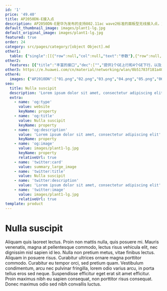 ```yaml
---
id: '1'
price: '49.40'
title: AP2050DN-E接入点
description: AP2050DN-E是华为发布的支持802.11ac wave2标准的面板型无线接入点，支持2×2MIMO和两条空间流，整机速率1.267Gbps，适用于酒店客房、学生宿舍、医院病房、小型办公室等房间面积较小，户型较密集场景。内置蓝牙天线，可实现基于蓝牙技术的物联网应用，如蓝牙终端定位。
default_thumbnail_image: images/plant1-lg.jpg
default_original_image: images/plant1-lg.jpg
featured: true
order: 24
category: src/pages/category/[object Object].md
other1: 
  table: {"single":[[{"row":null,"col":null,"text":"参数"},{"row":null,"col":null,"text":"AP2050DN-E"}],[{"row":null,"col":null,"text":"尺寸（长×宽×高）"},{"row":null,"col":null,"text":"140mm×86mm×36mm"}],[{"row":null,"col":null,"text":"电源输入"},{"row":null,"col":null,"text":"DC：48V±5%\nPoE供电：满足802.3af/at以太网供电标准"}],[{"row":null,"col":null,"text":"最大功耗"},{"row":null,"col":null,"text":"11.5W\n说明：实际最大功耗遵照不同国家和地区法规而有所不同。"}],[{"row":null,"col":null,"text":"工作温度"},{"row":null,"col":null,"text":"0℃～+40℃"}],[{"row":null,"col":null,"text":"天线类型"},{"row":null,"col":null,"text":"内置全向天线"}],[{"row":null,"col":null,"text":"可同时在线的用户数量"},{"row":null,"col":null,"text":"≤256"}],[{"row":null,"col":null,"text":"最大发射功率"},{"row":null,"col":null,"text":"2.4G：21dBm（组合功率）\n5G：20dBm（组合功率）\n说明：\n实际发射功率遵照不同国家和地区法规而有所不同。发射功率支持1dB步长调整，可调范围支持从最大发射功率向下调整至1dBm。\nAP2050DN为86盒结构，只支持适合86盒的国家和地区。\n"}],[{"row":null,"col":null,"text":"MIMO:空间流"},{"row":null,"col":null,"text":"2×2:2"}],[{"row":null,"col":null,"text":"无线协议"},{"row":null,"col":null,"text":"802.11a/b/g/n/ac/ac wave2"}],[{"row":null,"col":null,"text":"最高速率"},{"row":null,"col":null,"text":"1.267Gbps"}]]}
other2:
  features: [{"title":"丰富的接口","dec":["","提供1个GE上行和4个GE下行，以及2个RJ45电话直通口；内置蓝牙，与eSight协作实现蓝牙终端定位；支持PoE out，可为IP话机等终端供电",""]},{"title":"安装灵活","dec":["","支持面板、挂墙、吸顶及桌面等多种安装方式，便于部署",""]},{"title":"云管理","dec":["","可通过华为云管理平台对AP设备及业务进行管理和运维，节省网络运维成本",""]}]
other3: https://e.huawei.com/cn/material/networking/wlan/0b51783f181a40ddba757df4b58e6231
other4:
  images: {"AP2010DN":["01.png","02.png","03.png","04.png","05.png","06.png"]}
seo:
  title: Nulla suscipit
  description: 'Lorem ipsum dolor sit amet, consectetur adipiscing elit'
  extra:
    - name: 'og:type'
      value: website
      keyName: property
    - name: 'og:title'
      value: Nulla suscipit
      keyName: property
    - name: 'og:description'
      value: 'Lorem ipsum dolor sit amet, consectetur adipiscing elit'
      keyName: property
    - name: 'og:image'
      value: images/plant1-lg.jpg
      keyName: property
      relativeUrl: true
    - name: 'twitter:card'
      value: summary_large_image
    - name: 'twitter:title'
      value: Nulla suscipit
    - name: 'twitter:description'
      value: 'Lorem ipsum dolor sit amet, consectetur adipiscing elit'
    - name: 'twitter:image'
      value: images/plant1-lg.jpg
      relativeUrl: true
template: product
---
```


# Nulla suscipit

Aliquam quis laoreet lectus. Proin non mattis nulla, quis posuere mi. Mauris venenatis, magna at pellentesque commodo, lectus risus vehicula elit, nec dignissim nisl sapien id leo. Nulla non pretium metus, vitae finibus lectus. Aliquam in posuere risus. Curabitur ultrices ornare magna porttitor commodo. Curabitur eu tempor orci, sed pretium quam. Vestibulum condimentum, arcu nec pulvinar fringilla, lorem odio varius arcu, in porta tellus eros sed neque. Suspendisse efficitur eget erat sit amet efficitur. Proin maximus nibh eu sapien consequat, non porttitor risus consequat. Donec maximus odio sed nibh convallis luctus.
